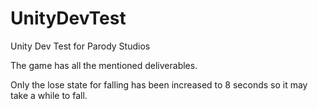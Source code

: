 # UnityDevTest
 Unity Dev Test for Parody Studios

The game has all the mentioned deliverables. 

Only the lose state for falling has been increased to 8 seconds so it may take a while to fall.
